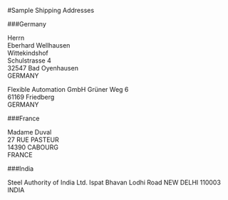 #Sample Shipping Addresses


###Germany

Herrn                       
Eberhard Wellhausen      
Wittekindshof            
Schulstrasse 4           
32547 Bad Oyenhausen     
GERMANY    


Flexible Automation GmbH
Grüner Weg 6             
61169 Friedberg          
GERMANY
   


###France

Madame Duval             
27 RUE PASTEUR        
14390 CABOURG         
FRANCE



###India

Steel Authority of India Ltd.
Ispat Bhavan
Lodhi Road
NEW DELHI 
110003
INDIA











